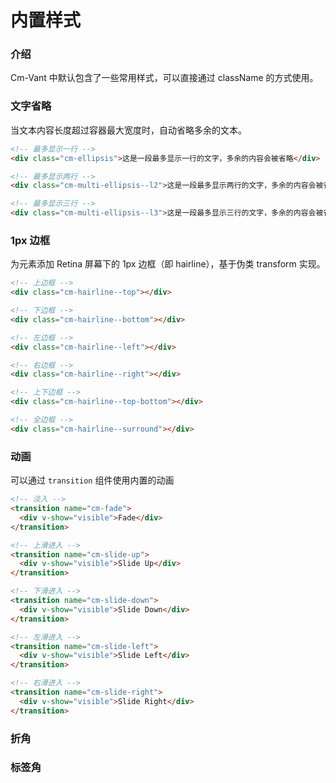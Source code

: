 # 内置样式

### 介绍

Cm-Vant 中默认包含了一些常用样式，可以直接通过 className 的方式使用。

### 文字省略

当文本内容长度超过容器最大宽度时，自动省略多余的文本。

```html
<!-- 最多显示一行 -->
<div class="cm-ellipsis">这是一段最多显示一行的文字，多余的内容会被省略</div>

<!-- 最多显示两行 -->
<div class="cm-multi-ellipsis--l2">这是一段最多显示两行的文字，多余的内容会被省略</div>

<!-- 最多显示三行 -->
<div class="cm-multi-ellipsis--l3">这是一段最多显示三行的文字，多余的内容会被省略</div>
```

### 1px 边框

为元素添加 Retina 屏幕下的 1px 边框（即 hairline），基于伪类 transform 实现。

```html
<!-- 上边框 -->
<div class="cm-hairline--top"></div>

<!-- 下边框 -->
<div class="cm-hairline--bottom"></div>

<!-- 左边框 -->
<div class="cm-hairline--left"></div>

<!-- 右边框 -->
<div class="cm-hairline--right"></div>

<!-- 上下边框 -->
<div class="cm-hairline--top-bottom"></div>

<!-- 全边框 -->
<div class="cm-hairline--surround"></div>
```

### 动画

可以通过 `transition` 组件使用内置的动画

```html
<!-- 淡入 -->
<transition name="cm-fade">
  <div v-show="visible">Fade</div>
</transition>

<!-- 上滑进入 -->
<transition name="cm-slide-up">
  <div v-show="visible">Slide Up</div>
</transition>

<!-- 下滑进入 -->
<transition name="cm-slide-down">
  <div v-show="visible">Slide Down</div>
</transition>

<!-- 左滑进入 -->
<transition name="cm-slide-left">
  <div v-show="visible">Slide Left</div>
</transition>

<!-- 右滑进入 -->
<transition name="cm-slide-right">
  <div v-show="visible">Slide Right</div>
</transition>
```
### 折角



### 标签角